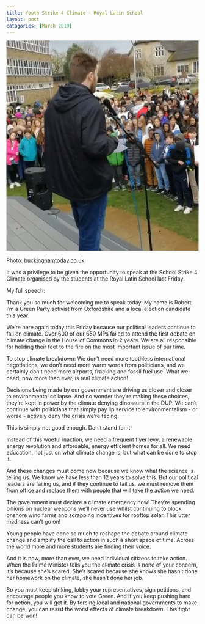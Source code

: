 ```yaml
---
title: Youth Strike 4 Climate - Royal Latin School
layout: post
catagories: [March 2019]
---
```


![Students at the school stike](/images/robertspeakingatroyallatinstrike.png)

Photo: [buckinghamtoday.co.uk](https://www.buckinghamtoday.co.uk/news/environment/buckingham-grammar-school-join-global-student-climate-change-protest-1-8854997)

It was a privilege to be given the opportunity to speak at the School Strike 4 Climate organised by the students at the Royal Latin School last Friday.

My full speech:

Thank you so much for welcoming me to speak today. My name is Robert, I’m a Green Party activist from Oxfordshire and a local election candidate this year. 

We’re here again today this Friday because our political leaders continue to fail on climate. Over 600 of our 650 MPs failed to attend the first debate on climate change in the House of Commons in 2 years. We are all responsible for holding their feet to the fire on the most important issue of our time.

To stop climate breakdown: We don’t need more toothless international negotiations, we don’t need more warm words from politicians, and we certainly don’t need more airports, fracking and fossil fuel use. What we need, now more than ever, is real climate action!

Decisions being made by our government are driving us closer and closer to environmental collapse. And no wonder they’re making these choices, they’re kept in power by the climate denying dinosaurs in the DUP. We can’t continue with politicians that simply pay lip service to environmentalism - or worse - actively deny the crisis we’re facing. 

This is simply not good enough. Don’t stand for it!

Instead of this woeful inaction, we need a frequent flyer levy, a renewable energy revolution and affordable, energy efficient homes for all. We need education, not just on what climate change is, but what can be done to stop it. 

And these changes must come now because we know what the science is telling us. We know we have less than 12 years to solve this. But our political leaders are failing us, and if they continue to fail us, we must remove them from office and replace them with people that will take the action we need.

The government must declare a climate emergency now! They’re spending billions on nuclear weapons we’ll never use whilst continuing to block onshore wind farms and scrapping incentives for rooftop solar. This utter madness can’t go on! 

Young people have done so much to reshape the debate around climate change and amplify the call to action in such a short space of time. Across the world more and more students are finding their voice.

And it is now, more than ever, we need individual citizens to take action. When the Prime Minister tells you the climate crisis is none of your concern, it’s because she’s scared. She’s scared because she knows she hasn’t done her homework on the climate, she hasn’t done her job. 

So you must keep striking, lobby your representatives, sign petitions, and encourage people you know to vote Green. And if you keep pushing hard for action, you will get it. By forcing local and national governments to make change, you can resist the worst effects of climate breakdown. This fight can be won!


